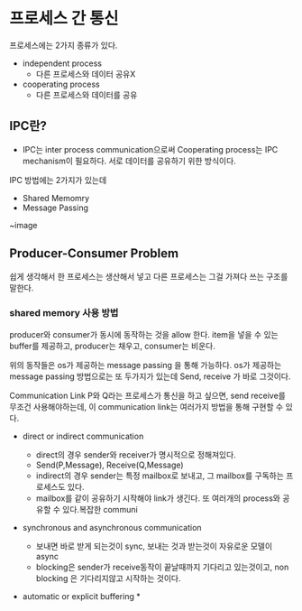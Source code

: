# 프로세스 간 통신

프로세스에는 2가지 종류가 있다.

* independent process
    * 다른 프로세스와 데이터 공유X
* cooperating process
    * 다른 프로세스와 데이터를 공유

## IPC란?
* IPC는 inter process communication으로써 Cooperating process는 IPC mechanism이 필요하다. 서로 데이터를 공유하기 위한 방식이다.

IPC 방법에는 2가지가 있는데 
* Shared Memomry
* Message Passing

~image

## Producer-Consumer Problem
쉽게 생각해서 한 프로세스는 생산해서 넣고 다른 프로세스는 그걸 가져다 쓰는 구조를 말한다.

### shared memory 사용 방법
producer와 consumer가 동시에 동작하는 것을 allow 한다.
item을 넣을 수 있는 buffer를 제공하고, producer는 채우고, consumer는 비운다.

위의 동작들은 os가 제공하는 message passing 을 통해 가능하다.
os가 제공하는 message passing 방법으로는 또 두가지가 있는데
Send, receive 가 바로 그것이다.

Communication Link
P와 Q라는 프로세스가 통신을 하고 싶으면, send receive를 무조건 사용해야하는데, 이 communication link는 여러가지 방법을 통해 구현할 수 있다. 

* direct or indirect communication
    * direct의 경우 sender와 receiver가 명시적으로 정해져있다.
    * Send(P,Message), Receive(Q,Message)
    * indirect의 경우 sender는 특정 mailbox로 보내고, 그 mailbox를 구독하는 프로세스도 있다. 
    * mailbox를 같이 공유하기 시작해야 link가 생긴다. 또 여러개의 process와 공유할 수 있다.복잡한 communi

* synchronous and asynchronous communication
    * 보내면 바로 받게 되는것이 sync, 보내는 것과 받는것이 자유로운 모델이 async
    * blocking은 sender가 receive동작이 끝날때까지 기다리고 있는것이고, non blocking 은 기다리지않고 시작하는 것이다.
    
* automatic or explicit buffering
    * 


